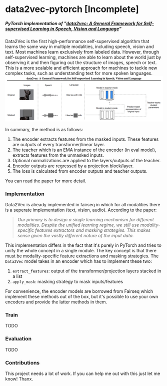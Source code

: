 # data2vec-pytorch [Incomplete]
##### PyTorch implementation of "[data2vec: A General Framework for Self-supervised Learning in Speech, Vision and Language](https://arxiv.org/abs/2202.03555)"
Data2Vec is the first high-performance self-supervised algorithm that learns the same way in multiple modalities, including speech, vision and text. 
Most machines learn exclusively from labeled data. However, through self-supervised learning, machines are able to learn about the world just by observing it 
and then figuring out the structure of images, speech or text. This is a more scalable and efficient approach for machines to tackle new complex tasks,
such as understanding text for more spoken languages. 
![](data2vec.png)

In summary, the method is as follows: <br>
1. The encoder extracts features from the masked inputs. These features are outputs of every transformer/linear layer.
2. The teacher which is an EMA instance of the encoder (in eval model), extracts features from the unmasked inputs.
3. Optional normalizations are applied to the layers/outputs of the teacher.
4. Encoder outputs are regressed by a projection block/layer.
5. The loss is calculated from encoder outputs and teacher outputs.

You can read the paper for more detail.

### Implementation
Data2Vec is already implemented in fairseq in which for all modalities there is a seperate implementation (text, vision, audio). According to the paper:
> <cite>Our primary is to design a single learning mechanism for different modalities. 
Despite the unified learning regime, we still use modality-specific features extractors and masking strategies. 
This makes sense given the vastly different nature of the input data.</cite>

This implementation differs in the fact that it's purely in PyTorch and tries to unify the whole concept in a single module. 
The key concept is that there must be modality-specific feature extractions and masking strategies.
The `Data2Vec` model takes in an encoder which has to implement these two:
1. `extract_features`: output of the transformer/projection layers stacked in a list
2. `apply_mask`: masking strategy to mask inputs/features

For convenience, the encoder models are borrowed from Fairseq which implement these methods out of the box, but it's possible to use your own encoders 
and provide the latter methods in them.

### Train
TODO

### Evaluation
TODO

### Contributions
This project needs a lot of work. If you can help me out with this just let me know! Thanx.
